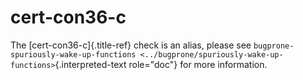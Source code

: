 # cert-con36-c

The [cert-con36-c]{.title-ref} check is an alias, please see
`bugprone-spuriously-wake-up-functions <../bugprone/spuriously-wake-up-functions>`{.interpreted-text
role="doc"} for more information.
